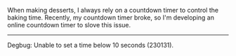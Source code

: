 When making desserts, I always rely on a countdown timer to control the baking time.
Recently, my countdown timer broke, so I'm developing an online countdown timer to slove this issue.

-----
Degbug: Unable to set a time below 10 seconds (230131).
